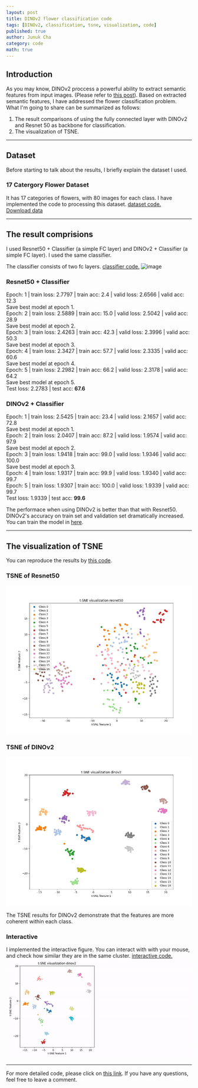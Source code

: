 ```yaml
---
layout: post
title: DINOv2 flower classification code
tags: [DINOv2, classification, tsne, visualization, code]
published: true
author: Junuk Cha
category: code
math: true
---
```


## Introduction
As you may know, DINOv2 proccess a powerful ability to extract semantic features from input images. (Please refer to [this post](https://junukcha.github.io/code/2023/12/31/dinov2-pca-visualization/)). Based on extracted semantic features, I have addressed the flower classification problem.  
What I'm going to share can be summarized as follows:
1. The result comparisons of using the fully connected layer with DINOv2 and Resnet 50 as backbone for classification.
2. The visualization of TSNE.

---

## Dataset
Before starting to talk about the results, I briefly explain the dataset I used.

### 17 Catergory Flower Dataset
It has 17 categories of flowers, with 80 images for each class. I have implemented the code to processing this dataset. [dataset code.](https://github.com/JunukCha/DINOv2_classification/blob/master/lib/datasets.py)  
[Download data](https://www.robots.ox.ac.uk/~vgg/data/flowers/17/)

---

## The result comprisions
I used Resnet50 + Classifier (a simple FC layer) and DINOv2 + Classifier (a simple FC layer). I used the same classifier. 

The classifier consists of two fc layers. [classifier code.](https://github.com/JunukCha/DINOv2_classification/blob/cd83932c4412930910815fcc5098a1efafd4e089/lib/models.py#L33)
![image](https://github.com/JunukCha/DINOv2_classification/assets/92254092/9dd3a007-b170-469f-91a7-3ad1e4ec8c3f)

### Resnet50 + Classifier
Epoch: 1 | train loss: 2.7797 | train acc: 2.4 | valid loss: 2.6566 | valid acc: 12.3  
Save best model at epoch 1.  
Epoch: 2 | train loss: 2.5889 | train acc: 15.0 | valid loss: 2.5042 | valid acc: 28.9  
Save best model at epoch 2.  
Epoch: 3 | train loss: 2.4263 | train acc: 42.3 | valid loss: 2.3996 | valid acc: 50.3  
Save best model at epoch 3.  
Epoch: 4 | train loss: 2.3427 | train acc: 57.7 | valid loss: 2.3335 | valid acc: 60.6  
Save best model at epoch 4.  
Epoch: 5 | train loss: 2.2982 | train acc: 66.2 | valid loss: 2.3178 | valid acc: 64.2  
Save best model at epoch 5.  
Test loss: 2.2783 | test acc: **67.6**

### DINOv2 + Classifier
Epoch: 1 | train loss: 2.5425 | train acc: 23.4 | valid loss: 2.1657 | valid acc: 72.8  
Save best model at epoch 1.  
Epoch: 2 | train loss: 2.0407 | train acc: 87.2 | valid loss: 1.9574 | valid acc: 97.9   
Save best model at epoch 2.  
Epoch: 3 | train loss: 1.9418 | train acc: 99.0 | valid loss: 1.9346 | valid acc: 100.0   
Save best model at epoch 3.  
Epoch: 4 | train loss: 1.9317 | train acc: 99.9 | valid loss: 1.9340 | valid acc: 99.7  
Epoch: 5 | train loss: 1.9307 | train acc: 100.0 | valid loss: 1.9339 | valid acc: 99.7  
Test loss: 1.9339 | test acc: **99.6**

The performace when using DINOv2 is better than that with Resnet50. DINOv2's accuracy on train set and validation set dramatically increased. You can train the model in [here](https://github.com/JunukCha/DINOv2_classification/blob/master/main.py).

---

## The visualization of TSNE
You can reproduce the results by [this code](https://github.com/JunukCha/DINOv2_classification/blob/master/tsne.py).
### TSNE of Resnet50
![image](https://github.com/JunukCha/DINOv2_classification/raw/master/assets/tsne_resnet50.jpg)
### TSNE of DINOv2
![image](https://github.com/JunukCha/DINOv2_classification/raw/master/assets/tsne_dinov2.jpg)

The TSNE results for DINOv2 demonstrate that the features are more coherent within each class.

### Interactive
I implemented the interactive figure. You can interact with with your mouse, and check how similar they are in the same cluster. [interactive code.](https://github.com/JunukCha/DINOv2_classification/blob/master/tsne_interactive.py)
![GIF](https://github.com/JunukCha/DINOv2_classification/raw/master/assets/interactive.gif)

---
For more detailed code, please click on [this link](https://github.com/JunukCha/DINOv2_classification). If you have any questions, feel free to leave a comment.